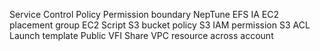 Service Control Policy
Permission boundary
NepTune
EFS IA
EC2 placement group
EC2 Script
S3 bucket policy
S3 IAM permission
S3 ACL
Launch template
Public VFI
Share VPC resource across account
